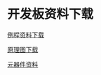 # 开发板资料下载
[例程资料下载](https://open.iot.10086.cn/bbs/thread-863-1-1.html)

[原理图下载](onenet_development_kit_m6312_v3r2.pdf)

[元器件资料](OneNET开发板元器件资料.zip)




